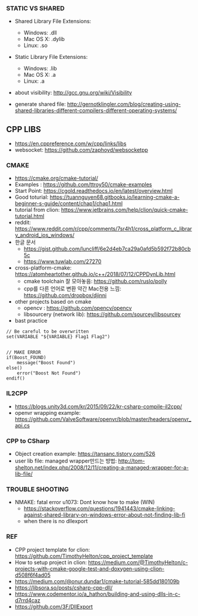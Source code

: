 ### STATIC VS SHARED
* Shared Library File Extensions:
  * Windows: .dll
  * Mac OS X: .dylib
  * Linux: .so

* Static Library File Extensions:
  * Windows: .lib
  * Mac OS X: .a
  * Linux: .a
  
* about visibility: http://gcc.gnu.org/wiki/Visibility
* generate shared file: http://gernotklingler.com/blog/creating-using-shared-libraries-different-compilers-different-operating-systems/
  
## CPP LIBS
* https://en.cppreference.com/w/cpp/links/libs
* websocket: https://github.com/zaphoyd/websocketpp

### CMAKE 
* https://cmake.org/cmake-tutorial/
* Examples : https://github.com/ttroy50/cmake-examples
* Start Point: https://cgold.readthedocs.io/en/latest/overview.html
* Good toturial: https://tuannguyen68.gitbooks.io/learning-cmake-a-beginner-s-guide/content/chap1/chap1.html
* tutorial from clion: https://www.jetbrains.com/help/clion/quick-cmake-tutorial.html
* reddit: https://www.reddit.com/r/cpp/comments/7sr4h1/cross_platform_c_library_android_ios_windows/
* 한글 문서
   * https://gist.github.com/luncliff/6e2d4eb7ca29a0afd5b592f72b80cb5c
   * https://www.tuwlab.com/27270
* cross-platform-cmake: https://atomheartother.github.io/c++/2018/07/12/CPPDynLib.html
   * cmake toolchain 잘 모아놓음: https://github.com/ruslo/polly
   * cpp를 다른 언어로 변환 약간 Mac전용 느낌: https://github.com/dropbox/djinni  
* other projects based on cmake
   * opencv : https://github.com/opencv/opencv
   * libsourcery (network lib): https://github.com/sourcey/libsourcey
* bast practice
```
// Be careful to be overwritten
set(VARIABLE "${VARIABLE} Flag1 Flag2")


// MAKE ERROR
if(Boost_FOUND)
    message("Boost Found")
else()
    error("Boost Not Found")
endif()

```


### IL2CPP
* https://blogs.unity3d.com/kr/2015/09/22/kr-csharp-compile-il2cpp/
* openvr wrapping example: https://github.com/ValveSoftware/openvr/blob/master/headers/openvr_api.cs


### CPP to CSharp
* Object creation example: https://tansanc.tistory.com/526
* user lib file: managed wrapper만드는 방법: http://tom-shelton.net/index.php/2008/12/11/creating-a-managed-wrapper-for-a-lib-file/


### TROUBLE SHOOTING
* NMAKE: fatal error u1073: Dont know how to make (WIN)
   * https://stackoverflow.com/questions/1941443/cmake-linking-against-shared-library-on-windows-error-about-not-finding-lib-fi
   * when there is no dllexport


### REF
* CPP project template for clion: https://github.com/TimothyHelton/cpp_project_template
* How to setup project in clion: https://medium.com/@TimothyHelton/c-projects-with-cmake-google-test-and-doxygen-using-clion-d508f6f4ad05
* https://medium.com/@onur.dundar1/cmake-tutorial-585dd180109b
* https://libsora.so/posts/csharp-cpp-dll/
* https://www.codementor.io/a_hathon/building-and-using-dlls-in-c-d7rrd4caz
* https://github.com/3F/DllExport

